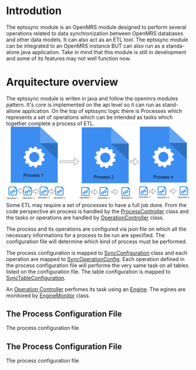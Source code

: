 # Introdution
The eptssync module is an OpenMRS module designed to perform several operations related to data synchronization between OpenMRS databases and other data models. It can also act as an ETL tool. The eptssync module can be integrated to an OpenMRS instance BUT can also run as a standa-alone java application. Take in mind that this module is still in development and some of its features may not well function now.
# Arquitecture overview
The eptssync module is writen in java and follow the openmrs modules pattern. It's core is implemented on the api level so it can run as stand-allone application.
On the top of eptssync logic there is Processes which represents a set of operations which can be intended as tasks which together complete a process of ETL.
 ![eptssync_arquitecture](docs/Eptssync_Arquitecture.png)
 Some ETL may require a set of processes to have a full job done.
 From the code perspective an process is handled by the [ProcessController](api/src/main/java/org/openmrs/module/eptssync/controller/ProcessController.java) class and the tasks or operations are handled by [OperationController](api/src/main/java/org/openmrs/module/eptssync/controller/OperationController.java) class. 
 
 The process and its operations are configured via json file on which all the necessary informations for a process to be run are specified. The configuration file will determine which kind of process must be performed.
 
 The process configuration is mapped to [SyncConfiguration](api/src/main/java/org/openmrs/module/eptssync/controller/conf/SyncConfiguration.java) class and each operation are mapped to [SyncOperationConfig](api/src/main/java/org/openmrs/module/eptssync/controller/conf/SyncOperationConfig.java).
 Each operation defined in the process configuration file will performe the very same task on all tables listed on the configuration file. The table configuration is mapped to [SyncTableConfiguration](api/src/main/java/org/openmrs/module/eptssync/controller/conf/SyncTableConfiguration.java).
 
 An [Operation Controller](api/src/main/java/org/openmrs/module/eptssync/controller/OperationController.java) perfomes its task using an [Engine](api/src/main/java/org/openmrs/module/eptssync/engine/Engine.java). The egines are monitored by [EngineMonitor](api/src/main/java/org/openmrs/module/eptssync/monitor/EngineMonitor.java) class. 
 
 ## The Process Configuration File
 The process configuration file
 
 ## The Process Configuration File
 The process configuration file
 
 
